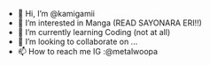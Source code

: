 - 👋 Hi, I’m @kamigamii
- 👀 I’m interested in Manga (READ SAYONARA ERI!!)
- 🌱 I’m currently learning Coding (not at all)
- 💞️ I’m looking to collaborate on ...
- 📫 How to reach me IG :@metalwoopa

<!---
kamigamii/kamigamii is a ✨ special ✨ repository because its `README.md` (this file) appears on your GitHub profile.
You can click the Preview link to take a look at your changes.
--->
